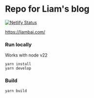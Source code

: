 # Repo for Liam's blog

[![Netlify Status](https://api.netlify.com/api/v1/badges/059ed4ed-596f-4886-b305-dda4a2e9d4b5/deploy-status)](https://app.netlify.com/sites/liambai/deploys)

https://liambai.com/

### Run locally

Works with node v22

```
yarn install
yarn develop
```

### Build

```
yarn build
```
